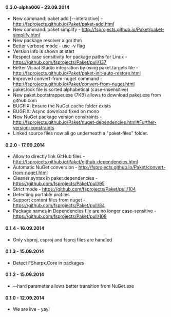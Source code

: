 #### 0.3.0-alpha006 - 23.09.2014
* New command: paket add [--interactive] - http://fsprojects.github.io/Paket/paket-add.html
* New command: paket simplify - http://fsprojects.github.io/Paket/paket-simplify.html
* New package resolver algorithm
* Better verbose mode - use -v flag
* Version info is shown at start
* Respect case sensitivity for package paths for Linux - https://github.com/fsprojects/Paket/pull/137
* Better Visual Studio integration by using paket.targets file - http://fsprojects.github.io/Paket/paket-init-auto-restore.html
* Improved convert-from-nuget command - http://fsprojects.github.io/Paket/convert-from-nuget.html
* paket.lock file is sorted alphabetical (case-insensitive)
* New paket.bootstrapper.exe (7KB) allows to download paket.exe from github.com
* BUGFIX: Ensure the NuGet cache folder exists
* BUGFIX: Async download fixed on mono
* New NuGet package version constraints - http://fsprojects.github.io/Paket/nuget-dependencies.html#Further-version-constraints
* Linked source files now all go underneath a "paket-files" folder.

#### 0.2.0 - 17.09.2014
* Allow to directly link GitHub files - http://fsprojects.github.io/Paket/github-dependencies.html
* Automatic NuGet conversion - http://fsprojects.github.io/Paket/convert-from-nuget.html
* Cleaner syntax in paket.dependencies - https://github.com/fsprojects/Paket/pull/95
* Strict mode - https://github.com/fsprojects/Paket/pull/104
* Detecting portable profiles
* Support content files from nuget - https://github.com/fsprojects/Paket/pull/84
* Package names in Dependencies file are no longer case-sensitive - https://github.com/fsprojects/Paket/pull/108

#### 0.1.4 - 16.09.2014
* Only vbproj, csproj and fsproj files are handled

#### 0.1.3 - 15.09.2014
* Detect FSharpx.Core in packages

#### 0.1.2 - 15.09.2014
* --hard parameter allows better transition from NuGet.exe

#### 0.1.0 - 12.09.2014
* We are live - yay!